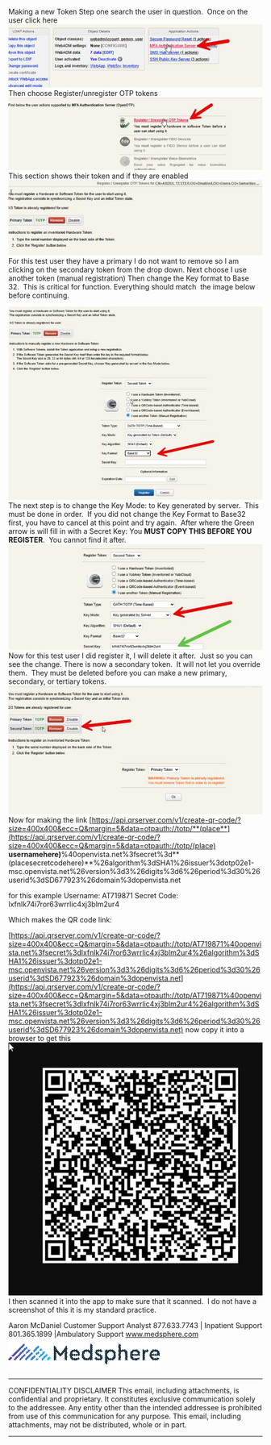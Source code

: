       
Making a new Token
Step one search the user in question. 
Once on the user click here
![==image_0==.png](/.attachments/==image_0==-5709c064-df0f-4480-a72b-4da043f8f55f.png) 
Then choose Register/unregister OTP tokens
![==image_1==.png](/.attachments/==image_1==-e7a416d3-b702-4376-83b4-35d9ec4362b2.png) 
This section shows their token and if they are enabled
![==image_2==.png](/.attachments/==image_2==-d859d5eb-c375-418b-b930-47e1167c9831.png) 
For this test user they have a primary I do not want to remove so I am clicking on the secondary token from the drop down.
Next choose I use another token (manual registration)
Then change the Key format to Base 32.  This is critical for function. Everything should match  the image below before continuing. 

![==image_3==.png](/.attachments/==image_3==-67ca57d2-d555-4b86-9838-986fbeb145b4.png) 
The next step is to change the Key Mode: to Key generated by server.  This must be done in order.  If you did not change the Key Format to Base32 first, you have to cancel at this point and try again. 
After where the Green arrow is will fill in with a Secret Key: You **MUST COPY THIS BEFORE YOU REGISTER**.  You cannot find it after. 
![==image_4==.png](/.attachments/==image_4==-94cceadf-afa8-4c22-9ffb-68b42bb44fc7.png) 
Now for this test user I did register it, I will delete it after.  Just so you can see the change.
There is now a secondary token.  It will not let you override them.  They must be deleted before you can make a new primary, secondary, or tertiary tokens.
![==image_5==.png](/.attachments/==image_5==-65baf1f7-b2ee-4830-bb0c-e03ff13892cb.png) 
Now for making the link
[https://api.qrserver.com/v1/create-qr-code/?size=400x400&ecc=Q&margin=5&data=otpauth://totp/**(place**](https://api.qrserver.com/v1/create-qr-code/?size=400x400&ecc=Q&margin=5&data=otpauth://totp/(place) **usernamehere)**%40openvista.net%3fsecret%3d**(placesecretcodehere)**%26algorithm%3dSHA1%26issuer%3dotp02e1-msc.openvista.net%26version%3d3%26digits%3d6%26period%3d30%26userid%3dSD677923%26domain%3dopenvista.net

for this example
Username: AT719871
Secret Code: lxfnlk74i7ror63wrrlic4xj3blm2ur4

Which makes the QR code link:

[https://api.qrserver.com/v1/create-qr-code/?size=400x400&ecc=Q&margin=5&data=otpauth://totp/AT719871%40openvista.net%3fsecret%3dlxfnlk74i7ror63wrrlic4xj3blm2ur4%26algorithm%3dSHA1%26issuer%3dotp02e1-msc.openvista.net%26version%3d3%26digits%3d6%26period%3d30%26userid%3dSD677923%26domain%3dopenvista.net](https://api.qrserver.com/v1/create-qr-code/?size=400x400&ecc=Q&margin=5&data=otpauth://totp/AT719871%40openvista.net%3fsecret%3dlxfnlk74i7ror63wrrlic4xj3blm2ur4%26algorithm%3dSHA1%26issuer%3dotp02e1-msc.openvista.net%26version%3d3%26digits%3d6%26period%3d30%26userid%3dSD677923%26domain%3dopenvista.net)
now copy it into a browser to get this
![==image_6==.png](/.attachments/==image_6==-aaeee382-d676-44a5-857f-419ceff5768a.png) 
I then scanned it into the app to make sure that it scanned.  I do not have a screenshot of this it is my standard practice. 

Aaron McDaniel
Customer Support Analyst
877.633.7743 | Inpatient Support
801.365.1899 |Ambulatory Support
[www.medsphere.com  
](http://www.medsphere.com/)
![==image_7==.png](/.attachments/==image_7==-2cd6eff2-254d-4ae2-82bf-178ae9b0deaa.png) 

**********************  
CONFIDENTIALITY DISCLAIMER
This email, including attachments, is confidential and proprietary. It constitutes exclusive communication solely to the addressee. Any entity other than the intended addressee is prohibited from use of this communication for any purpose. This email, including attachments, may not be distributed, whole or in part.
**********************